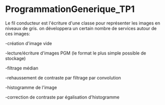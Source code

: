 # ProgrammationGenerique_TP1

Le fil conducteur est l'écriture d'une classe pour représenter les images en niveaux de gris. on développera un certain nombre de services autour de ces images:


-création d'image vide

-lecture/écriture d'images PGM (le format le plus simple possible de stockage)

-filtrage médian

-rehaussement de contraste par filtrage par convolution

-histogramme de l'image

-correction de contraste par égalisation d'histogramme

